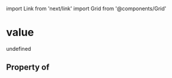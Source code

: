 import Link from 'next/link'
import Grid from '@components/Grid'

# value

undefined

## Property of



